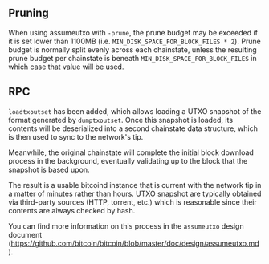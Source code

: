 Pruning
-------

When using assumeutxo with `-prune`, the prune budget may be exceeded if it is set
lower than 1100MB (i.e. `MIN_DISK_SPACE_FOR_BLOCK_FILES * 2`). Prune budget is normally
split evenly across each chainstate, unless the resulting prune budget per chainstate
is beneath `MIN_DISK_SPACE_FOR_BLOCK_FILES` in which case that value will be used.

RPC
---

`loadtxoutset` has been added, which allows loading a UTXO snapshot of the format
generated by `dumptxoutset`. Once this snapshot is loaded, its contents will be
deserialized into a second chainstate data structure, which is then used to sync to
the network's tip.

Meanwhile, the original chainstate will complete the initial block download process in
the background, eventually validating up to the block that the snapshot is based upon.

The result is a usable bitcoind instance that is current with the network tip in a
matter of minutes rather than hours. UTXO snapshot are typically obtained via
third-party sources (HTTP, torrent, etc.) which is reasonable since their contents
are always checked by hash.

You can find more information on this process in the `assumeutxo` design
document (<https://github.com/bitcoin/bitcoin/blob/master/doc/design/assumeutxo.md>).

